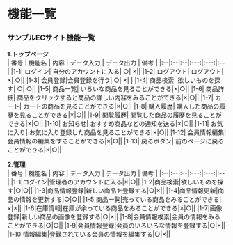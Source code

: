 # 機能一覧
### サンプルECサイト機能一覧
**1.トップページ**  
 | 番号 | 機能名 | 内容 | データ入力 | データ出力 | 備考 |
 |:--|:--|:--|:---:|:---:|:--|
 |1-1| ログイン|  自分のアカウントに入る| ○| ×||
 |1-2| ログアウト| ログアウト| ×| ○||
 |1-3| 会員登録|会員登録を行う| ○| ×| |
 |1-4| 商品検索| 欲しいものを探す| ○| ○||
 |1-5| 商品一覧| いろいな商品を見ることができる|×|○||
 |1-6| 商品詳細| 商品をクリックすると商品の詳しい内容をみることができる|×|○||
 |1-7| カート| カートの商品を見ることができる|×|○||
 |1-8| 購入履歴| 購入した商品の履歴を見ることができる|×|○||
 |1-9| 閲覧履歴| 閲覧した商品の履歴を見ることができる|×|○||
 |1-10| お知らせ| おすすめ商品などの通知を送る|×|○||
 |1-11| お気に入り| お気に入り登録した商品を見ることができる|×|○||
 |1-12| 会員情報編集| 会員情報の編集をすることができる|×|○||
 |1-13| 戻るボタン| 前のページに戻ることができる|×|○||
 
 **2.管理**  
 | 番号 | 機能名 | 内容 | データ入力 | データ出力 | 備考 |
 |:--|:--|:--|:---:|:---:|:--|
 |1-1|ログイン|管理者のアカウントに入る|×|○||
 |1-2|商品検索|欲しいものを探す|○|○||
 |1-3|商品情報登録|新しい商品を登録する|○|×||
 |1-4|商品情報更新|商品の情報を更新する|○|○||
 |1-5|商品一覧|売っている商品をみることができる|×|×||
 |1-6|在庫情報|在庫が余っている商品をみることができる|×|○||
 |1-7|画像登録|新しい商品の画像を登録する|○|×||
 |1-8|会員情報検索|会員の情報をみることができる|○|○||
 |1-9|会員情報登録|会員のいろいろな情報を登録する|○|×||
 |1-10|情報編集|登録されている会員の情報を編集する|○|×||
